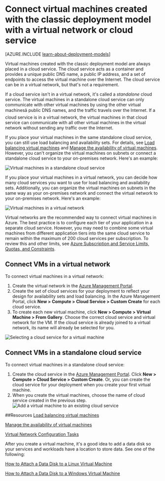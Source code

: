 <properties
	pageTitle="Connect VMs in a cloud service | Windows Azure"
	description="Connect a virtual machine created with the classic deployment model to an Azure cloud service or virtual network."
	services="virtual-machines"
	documentationCenter=""
	authors="cynthn"
	manager="timlt"
	editor=""
	tags="azure-service-management"/>

<tags
	ms.service="virtual-machines"
	ms.date="10/15/2015"
	wacn.date=""/>


# Connect virtual machines created with the classic deployment model with a virtual network or cloud service

[AZURE.INCLUDE [learn-about-deployment-models](../includes/learn-about-deployment-models-classic-include.md)] <!-- deleted by customization Resource Manager model. -->


Virtual machines created with the classic deployment model are always placed in a cloud service. The cloud service acts as a container and provides a unique public DNS name, a public IP address, and a set of endpoints to access the virtual machine over the Internet. The cloud service can be in a virtual network, but that's not a requirement.

If a cloud service isn't in a virtual network, it's called a *standalone* cloud service. The virtual machines in a standalone cloud service can only communicate with other virtual machines by using the other virtual machinesâ public DNS names, and the traffic travels over the Internet. If a cloud service is in a virtual network, the virtual machines in that cloud service can communicate with all other virtual machines in the virtual network without sending any traffic over the Internet.

If you place your virtual machines in the same standalone cloud service, you can still use load balancing and availability sets. For details, see [Load balancing virtual machines](/documentation/articles/load-balance-virtual-machines) and [Manage the availability of virtual machines](/documentation/articles/manage-availability-virtual-machines). However, you can't organize the virtual machines on subnets or connect a standalone cloud service to your on-premises network. Here's an example:

![Virtual machines in a standalone cloud service](./media/howto-connect-vm-cloud-service/CloudServiceExample.png)

If you place your virtual machines in a virtual network, you can decide how many cloud services you want to use for load balancing and availability sets. Additionally, you can organize the virtual machines on subnets in the same way as your on-premises network and connect the virtual network to your on-premises network. Here's an example:

![Virtual machines in a virtual network](./media/howto-connect-vm-cloud-service/VirtualNetworkExample.png)

Virtual networks are the recommended way to connect virtual machines in Azure. The best practice is to configure each tier of your application in a separate cloud service. However, you may need to combine some virtual machines from different application tiers into the same cloud service to remain within the maximum of 200 cloud services per subscription. To review this and other limits, see [Azure Subscription and Service Limits, Quotas, and Constraints](/documentation/articles/azure-subscription-service-limits).

## Connect VMs in a virtual network

To connect virtual machines in a virtual network:

1.	Create the virtual network in the [Azure Management Portal](/documentation/articles/virtual-networks-create-vnet-classic-pportal).
2.	Create the set of cloud services for your deployment to reflect your design for availability sets and load balancing. In the Azure Management Portal, click **New > Compute > Cloud Service > Custom Create** for each cloud service.
3.	To create each new virtual machine, click **New > Compute > Virtual Machine > From Gallery**. Choose the correct cloud service and virtual network for the VM. If the cloud service is already joined to a virtual network, its name will already be selected for you.

![Selecting a cloud service for a virtual machine](./media/howto-connect-vm-cloud-service/VMConfig1.png)

## Connect VMs in a standalone cloud service

To connect virtual machines in a standalone cloud service:

1.	Create the cloud service in the [Azure Management Portal](http://manage.windowsazure.cn). Click **New > Compute > Cloud Service > Custom Create**. Or, you can create the cloud service for your deployment when you create your first virtual machine.
2.	When you create the virtual machines, choose the name of cloud service created in the previous step.
![Add a virtual machine to an existing cloud service](./media/howto-connect-vm-cloud-service/Connect-VM-to-CS.png)

##Resources
[Load balancing virtual machines](/documentation/articles/load-balance-virtual-machines)

[Manage the availability of virtual machines](/documentation/articles/manage-availability-virtual-machines)

[Virtual Network Configuration Tasks](/documentation/services/virtual-machines/)

After you create a virtual machine, it's a good idea to add a data disk so your services and workloads have a location to store data. See one of the following:

[How to Attach a Data Disk to a Linux Virtual Machine](/documentation/articles/virtual-machines-linux-how-to-attach-disk)

[How to Attach a Data Disk to a Windows Virtual Machine](/documentation/articles/storage-windows-attach-disk)
